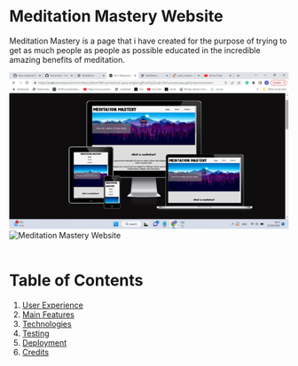 # Meditation Mastery Website

Meditation Mastery is a page that i have created for the purpose of trying to  get as much people as people as possible educated in the incredible amazing benefits of meditation.

![Am i responsive](/assets/docs/amiresponsive.png)
![Meditation Mastery Website](assets/images/bullybookclubwebsite.png)
<br/>
<br/>

# Table of Contents
1. [User Experience](#user-experience-ux)
2. [Main Features](#main-features)
3. [Technologies](#technologies)
4. [Testing](#testing)
5. [Deployment](#deployment)
6. [Credits](#credits)

<br />
<br />
